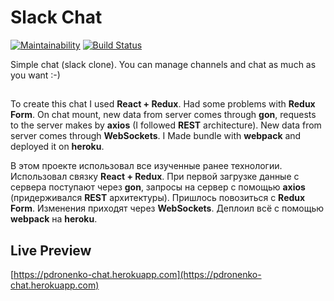 # Slack Chat

[![Maintainability](https://api.codeclimate.com/v1/badges/97657df9231822672195/maintainability)](https://codeclimate.com/github/pdronenko/frontend-project-lvl4/maintainability)
[![Build Status](https://travis-ci.org/pdronenko/slack-chat.svg?branch=master)](https://travis-ci.org/pdronenko/slack-chat)

Simple chat (slack clone). You can manage channels and chat as much as you want :-)

##

To create this chat I used **React + Redux**. Had some problems with **Redux Form**. On chat mount, new data from server comes through **gon**, requests to the server makes by **axios** (I followed **REST** architecture). New data from server comes through **WebSockets**. I Made bundle with **webpack** and deployed it on **heroku**.

В этом проекте использовал все изученные ранее технологии.
Использовал связку **React + Redux**. При первой загрузке данные с сервера поступают через **gon**, запросы на сервер с помощью **axios** (придерживался **REST** архитектуры). Пришлось повозиться с **Redux Form**. Изменения приходят через **WebSockets**. Деплоил всё с помощью **webpack** на **heroku**.

## Live Preview
[https://pdronenko-chat.herokuapp.com](https://pdronenko-chat.herokuapp.com)
